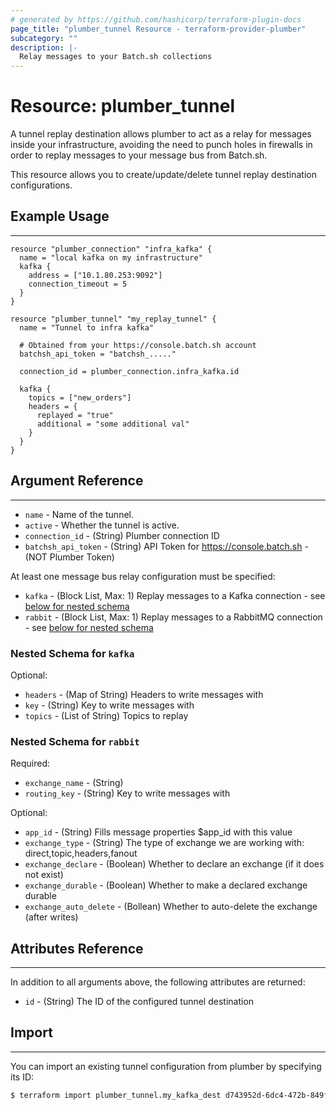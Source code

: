 ```yaml
---
# generated by https://github.com/hashicorp/terraform-plugin-docs
page_title: "plumber_tunnel Resource - terraform-provider-plumber"
subcategory: ""
description: |-
  Relay messages to your Batch.sh collections
---
```


# Resource: plumber_tunnel

A tunnel replay destination allows plumber to act as a relay for messages inside your infrastructure, avoiding the need to
punch holes in firewalls in order to replay messages to your message bus from Batch.sh.

This resource allows you to create/update/delete tunnel replay destination configurations.

## Example Usage

---

```hcl
resource "plumber_connection" "infra_kafka" {
  name = "local kafka on my infrastructure"
  kafka {
    address = ["10.1.80.253:9092"]
    connection_timeout = 5
  }
}

resource "plumber_tunnel" "my_replay_tunnel" {
  name = "Tunnel to infra kafka"
  
  # Obtained from your https://console.batch.sh account
  batchsh_api_token = "batchsh_....."

  connection_id = plumber_connection.infra_kafka.id

  kafka {
    topics = ["new_orders"]
    headers = {
      replayed = "true"
      additional = "some additional val"
    }
  }
}
```

## Argument Reference

---

- `name` - Name of the tunnel.
- `active` - Whether the tunnel is active.
- `connection_id` - (String) Plumber connection ID
- `batchsh_api_token` - (String) API Token for https://console.batch.sh - (NOT Plumber Token)

At least one message bus relay configuration must be specified:

- `kafka` - (Block List, Max: 1) Replay messages to a Kafka connection - see [below for nested schema](#nestedblock--kafka)
- `rabbit` - (Block List, Max: 1) Replay messages to a RabbitMQ connection - see [below for nested schema](#nestedblock--rabbit)

<a id="nestedblock--kafka"></a>
### Nested Schema for `kafka`

Optional:

- `headers` - (Map of String) Headers to write messages with
- `key` - (String) Key to write messages with
- `topics` - (List of String) Topics to replay
  

<a id="nestedblock--rabbit"></a>
### Nested Schema for `rabbit`

Required:

- `exchange_name` - (String)
- `routing_key` - (String) Key to write messages with

Optional:

- `app_id` - (String) Fills message properties $app_id with this value
- `exchange_type` - (String) The type of exchange we are working with: direct,topic,headers,fanout
- `exchange_declare` - (Boolean) Whether to declare an exchange (if it does not exist)
- `exchange_durable` - (Boolean) Whether to make a declared exchange durable
- `exchange_auto_delete` - (Bollean) Whether to auto-delete the exchange (after writes)

## Attributes Reference

---

In addition to all arguments above, the following attributes are returned:

- `id` - (String) The ID of the configured tunnel destination


## Import

---

You can import an existing tunnel configuration from plumber by specifying its ID:

```bash
$ terraform import plumber_tunnel.my_kafka_dest d743952d-6dc4-472b-849f-44015c8af3fb
```
